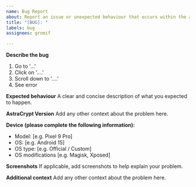 ```yaml
---
name: Bug Report
about: Report an issue or unexpected behaviour that occurs within the application
title: "[BUG]: "
labels: bug
assignees: gromif

---
```


**Describe the bug**
1. Go to '...'
2. Click on '....'
3. Scroll down to '....'
4. See error

**Expected behaviour**
A clear and concise description of what you expected to happen.

**AstraCrypt Version**
Add any other context about the problem here.

**Device (please complete the following information):**
 - Model: [e.g. Pixel 9 Pro]
 - OS: [e.g. Android 15]
 - OS type: [e.g. Official / Custom]
 - OS modifications [e.g. Magisk, Xposed]

**Screenshots**
If applicable, add screenshots to help explain your problem.

**Additional context**
Add any other context about the problem here.
